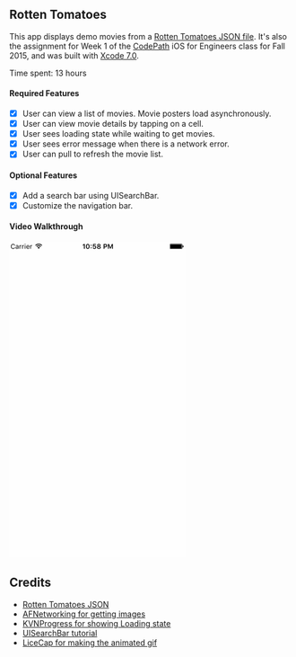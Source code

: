 ## Rotten Tomatoes

This app displays demo movies from a [Rotten Tomatoes JSON file](https://gist.githubusercontent.com/timothy1ee/d1778ca5b944ed974db0/raw/489d812c7ceeec0ac15ab77bf7c47849f2d1eb2b/gistfile1.json). 
It's also the assignment for Week 1 of the [CodePath](http://www.codepath.com) iOS for Engineers class for Fall 2015, and was built with [Xcode 7.0](https://developer.apple.com/xcode/download/).

Time spent: 13 hours

#### Required Features

- [X] User can view a list of movies. Movie posters load asynchronously.
- [X] User can view movie details by tapping on a cell.
- [X] User sees loading state while waiting to get movies.
- [X] User sees error message when there is a network error.
- [X] User can pull to refresh the movie list.

#### Optional Features

- [X] Add a search bar using UISearchBar.
- [X] Customize the navigation bar.

#### Video Walkthrough
![Video Walkthrough](RottenTomatoesAnimated.gif)

Credits
---------
* [Rotten Tomatoes JSON](http://developer.rottentomatoes.com/docs/read/JSON)
* [AFNetworking for getting images](https://github.com/AFNetworking/AFNetworking)
* [KVNProgress for showing Loading state](https://www.cocoacontrols.com/controls/kvnprogress)
* [UISearchBar tutorial](http://shrikar.com/swift-ios-tutorial-uisearchbar-and-uisearchbardelegate/)
* [LiceCap for making the animated gif](http://www.cockos.com/licecap/)

